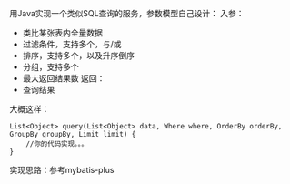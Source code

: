 用Java实现一个类似SQL查询的服务，参数模型自己设计：
 入参：
  - 类比某张表内全量数据
  - 过滤条件，支持多个，与/或
  - 排序，支持多个，以及升序倒序
  - 分组，支持多个
  - 最大返回结果数
 返回：
  - 查询结果

大概这样：

    List<Object> query(List<Object> data, Where where, OrderBy orderBy, GroupBy groupBy, Limit limit) {
        //你的代码实现。。。
    }
    
实现思路：参考mybatis-plus